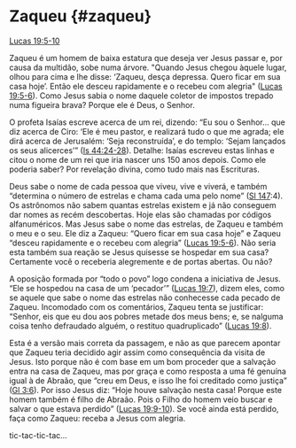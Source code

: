 # **Zaqueu** {#zaqueu}

[Lucas 19:5-10](http://bibliaonline.com.br/acf/lc/19/5-10)

Zaqueu é um homem de baixa estatura que deseja ver Jesus passar e, por causa da multidão, sobe numa árvore. &quot;Quando Jesus chegou àquele lugar, olhou para cima e lhe disse: ‘Zaqueu, desça depressa. Quero ficar em sua casa hoje’. Então ele desceu rapidamente e o recebeu com alegria&quot; ([Lucas 19:5-6](http://bibliaonline.com.br/acf/lc/19/5-6)). Como Jesus sabia o nome daquele coletor de impostos trepado numa figueira brava? Porque ele é Deus, o Senhor.

O profeta Isaías escreve acerca de um rei, dizendo: “Eu sou o Senhor... que diz acerca de Ciro: ‘Ele é meu pastor, e realizará tudo o que me agrada; ele dirá acerca de Jerusalém: ‘Seja reconstruída’, e do templo: ‘Sejam lançados os seus alicerces’” ([Is 44:24-28](http://bibliaonline.com.br/acf/is/44/24-28)). Detalhe: Isaías escreveu estas linhas e citou o nome de um rei que iria nascer uns 150 anos depois. Como ele poderia saber? Por revelação divina, como tudo mais nas Escrituras.

Deus sabe o nome de cada pessoa que viveu, vive e viverá, e também “determina o número de estrelas e chama cada uma pelo nome” ([Sl 147](http://bibliaonline.com.br/acf/sl/14/7):4). Os astrônomos não sabem quantas estrelas existem e já não conseguem dar nomes as recém descobertas. Hoje elas são chamadas por códigos alfanuméricos. Mas Jesus sabe o nome das estrelas, de Zaqueu e também o meu e o seu. Ele diz a Zaqueu: “Quero ficar em sua casa hoje” e Zaqueu “desceu rapidamente e o recebeu com alegria” ([Lucas 19:5-6](http://bibliaonline.com.br/acf/lc/19/5-6)). Não seria esta também sua reação se Jesus quisesse se hospedar em sua casa? Certamente você o receberia alegremente e de portas abertas. Ou não?

A oposição formada por “todo o povo” logo condena a iniciativa de Jesus. “Ele se hospedou na casa de um ‘pecador’” ([Lucas 19:7](http://bibliaonline.com.br/acf/lc/19/7)), dizem eles, como se aquele que sabe o nome das estrelas não conhecesse cada pecado de Zaqueu. Incomodado com os comentários, Zaqueu tenta se justificar: “Senhor, eis que eu dou aos pobres metade dos meus bens; e, se nalguma coisa tenho defraudado alguém, o restituo quadruplicado” ([Lucas 19:8](http://bibliaonline.com.br/acf/lc/19/8)).

Esta é a versão mais correta da passagem, e não as que parecem apontar que Zaqueu teria decidido agir assim como consequência da visita de Jesus. Isto porque não é com base em um bom proceder que a salvação entra na casa de Zaqueu, mas por graça e como resposta a uma fé genuína igual à de Abraão, que “creu em Deus, e isso lhe foi creditado como justiça” ([Gl 3:6](http://bibliaonline.com.br/acf/gl/3/6)). Por isso Jesus diz: “Hoje houve salvação nesta casa! Porque este homem também é filho de Abraão. Pois o Filho do homem veio buscar e salvar o que estava perdido” ([Lucas 19:9-10](http://bibliaonline.com.br/acf/lc/19/9-10)). Se você ainda está perdido, faça como Zaqueu: receba a Jesus com alegria.

tic-tac-tic-tac...